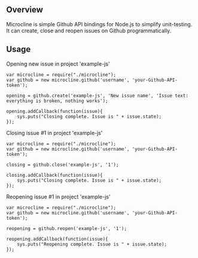 ## Overview
Microcline is simple Github API bindings for Node.js to simplify unit-testing. It can create, close and reopen issues on Github programmatically.

## Usage
Opening new issue in project 'example-js'

	var microcline = require("./microcline");
	var github = new microcline.github('username', 'your-Github-API-token');

	opening = github.create('example-js', 'New issue name', 'Issue text: everything is broken, nothing works');

	opening.addCallback(function(issue){
		sys.puts("Closing complete. Issue is " + issue.state);
	});

Closing issue #1 in project 'example-js'

	var microcline = require("./microcline");
	var github = new microcline.github('username', 'your-Github-API-token');

	closing = github.close('example-js', '1');

	closing.addCallback(function(issue){
		sys.puts("Closing complete. Issue is " + issue.state);
	});

Reopening issue #1 in project 'example-js'

	var microcline = require("./microcline");
	var github = new microcline.github('username', 'your-Github-API-token');

	reopening = github.reopen('example-js', '1');

	reopening.addCallback(function(issue){
		sys.puts("Reopening complete. Issue is " + issue.state);
	});
